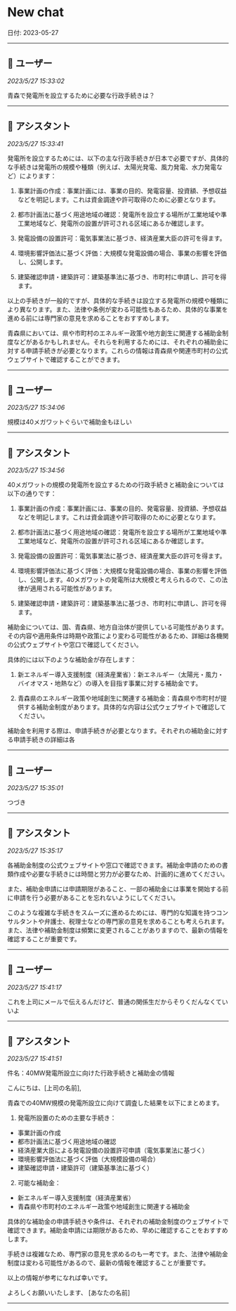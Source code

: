 # New chat

日付: 2023-05-27

---

## 👤 ユーザー
*2023/5/27 15:33:02*

青森で発電所を設立するために必要な行政手続きは？

---

## 🤖 アシスタント
*2023/5/27 15:33:41*

発電所を設立するためには、以下の主な行政手続きが日本で必要ですが、具体的な手続きは発電所の規模や種類（例えば、太陽光発電、風力発電、水力発電など）によります：

1. 事業計画の作成：事業計画には、事業の目的、発電容量、投資額、予想収益などを明記します。これは資金調達や許可取得のために必要となります。

2. 都市計画法に基づく用途地域の確認：発電所を設立する場所が工業地域や準工業地域など、発電所の設置が許可される区域にあるか確認します。

3. 発電設備の設置許可：電気事業法に基づき、経済産業大臣の許可を得ます。

4. 環境影響評価法に基づく評価：大規模な発電設備の場合、事業の影響を評価し、公開します。

5. 建築確認申請・建築許可：建築基準法に基づき、市町村に申請し、許可を得ます。

以上の手続きが一般的ですが、具体的な手続きは設立する発電所の規模や種類により異なります。また、法律や条例が変わる可能性もあるため、具体的な事業を進める前には専門家の意見を求めることをおすすめします。

青森県においては、県や市町村のエネルギー政策や地方創生に関連する補助金制度などがあるかもしれません。それらを利用するためには、それぞれの補助金に対する申請手続きが必要となります。これらの情報は青森県や関連市町村の公式ウェブサイトで確認することができます。

---

## 👤 ユーザー
*2023/5/27 15:34:06*

規模は40メガワットぐらいで補助金もほしい

---

## 🤖 アシスタント
*2023/5/27 15:34:56*

40メガワットの規模の発電所を設立するための行政手続きと補助金については以下の通りです：

1. 事業計画の作成：事業計画には、事業の目的、発電容量、投資額、予想収益などを明記します。これは資金調達や許可取得のために必要となります。

2. 都市計画法に基づく用途地域の確認：発電所を設立する場所が工業地域や準工業地域など、発電所の設置が許可される区域にあるか確認します。

3. 発電設備の設置許可：電気事業法に基づき、経済産業大臣の許可を得ます。

4. 環境影響評価法に基づく評価：大規模な発電設備の場合、事業の影響を評価し、公開します。40メガワットの発電所は大規模と考えられるので、この法律が適用される可能性があります。

5. 建築確認申請・建築許可：建築基準法に基づき、市町村に申請し、許可を得ます。

補助金については、国、青森県、地方自治体が提供している可能性があります。その内容や適用条件は時期や政策により変わる可能性があるため、詳細は各機関の公式ウェブサイトや窓口で確認してください。

具体的には以下のような補助金が存在します：

1. 新エネルギー導入支援制度（経済産業省）：新エネルギー（太陽光・風力・バイオマス・地熱など）の導入を目指す事業に対する補助金です。

2. 青森県のエネルギー政策や地域創生に関連する補助金：青森県や市町村が提供する補助金制度があります。具体的な内容は公式ウェブサイトで確認してください。

補助金を利用する際は、申請手続きが必要となります。それぞれの補助金に対する申請手続きの詳細は各

---

## 👤 ユーザー
*2023/5/27 15:35:01*

つづき

---

## 🤖 アシスタント
*2023/5/27 15:35:17*

各補助金制度の公式ウェブサイトや窓口で確認できます。補助金申請のための書類作成や必要な手続きには時間と労力が必要なため、計画的に進めてください。

また、補助金申請には申請期限があること、一部の補助金には事業を開始する前に申請を行う必要があることを忘れないようにしてください。

このような複雑な手続きをスムーズに進めるためには、専門的な知識を持つコンサルタントや弁護士、税理士などの専門家の意見を求めることも考えられます。また、法律や補助金制度は頻繁に変更されることがありますので、最新の情報を確認することが重要です。

---

## 👤 ユーザー
*2023/5/27 15:41:17*

これを上司にメールで伝えるんだけど、普通の関係生だからそりくだんなくていいよ

---

## 🤖 アシスタント
*2023/5/27 15:41:51*

件名：40MW発電所設立に向けた行政手続きと補助金の情報

こんにちは、[上司の名前],

青森での40MW規模の発電所設立に向けて調査した結果を以下にまとめます。

1. 発電所設置のための主要な手続き：
  - 事業計画の作成
  - 都市計画法に基づく用途地域の確認
  - 経済産業大臣による発電設備の設置許可申請（電気事業法に基づく）
  - 環境影響評価法に基づく評価（大規模設備の場合）
  - 建築確認申請・建築許可（建築基準法に基づく）

2. 可能な補助金：
  - 新エネルギー導入支援制度（経済産業省）
  - 青森県や市町村のエネルギー政策や地域創生に関連する補助金

具体的な補助金の申請手続きや条件は、それぞれの補助金制度のウェブサイトで確認できます。補助金申請には期限があるため、早めに確認することをおすすめします。

手続きは複雑なため、専門家の意見を求めるのも一考です。また、法律や補助金制度は変わる可能性があるので、最新の情報を確認することが重要です。

以上の情報が参考になれば幸いです。

よろしくお願いいたします、
[あなたの名前]

---
